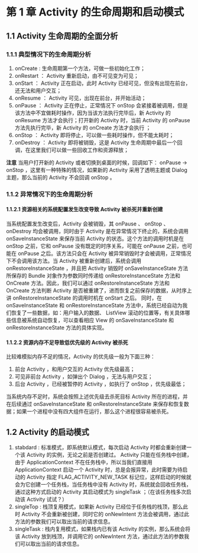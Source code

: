 # 第 1 章 Activity 的生命周期和启动模式 #
## 1.1 Activity 生命周期的全面分析 ##
### 1.1.1 典型情况下的生命周期分析 ###
1. onCreate : 生命周期第一个方法，可做一些初始化工作；
2. onRestart ： Activity 重新启动，由不可见变为可见；
3. onStart ： Activity 正在启动，此时 Activity 已经可见，但没有出现在前台，还无法和用户交互；
4. onResume ： Activity 可见，出现在前台，并开始活动；
5. onPause ： Activity 正在停止，正常情况下 onStop 会紧接着被调用，但是该方法中不宜做耗时操作，因为当该方法执行完毕后，新 Activity 的 onResume 方法才会执行；打开新的 Activity 时，当前 Activity 的 onPause 方法先执行完毕，新 Activity 的 onCreate 方法才会执行 ；
6. onStop ： Activity 即将停止，可以做一些耗时操作，但不能太耗时；
7. onDestroy ： Activity 即将被销毁，这是 Activity 生命周期中最后一个回调，在这里我们可以做一些回收工作和资源释放；

**注意**
当用户打开新的 Activity 或者切换到桌面的时候，回调如下： onPause -> onStop ，这里有一种特殊的情况，如果新的 Activity 采用了透明主题或 Dialog 主题，那么当前的 Activity 不会回调 onStop 。
### 1.1.2 异常情况下的生命周期分析 ###
#### 1.1.2.1 资源相关的系统配置发生改变导致 Activity 被杀死并重新创建
当系统配置发生改变后，Activity 会被销毁，其 onPause 、 onStop 、 onDestroy 均会被调用，同时由于 Activity 是在异常情况下终止的，系统会调用 onSaveInstanceState 来保存当前 Activity 的状态。这个方法的调用时机是在 onStop 之前，它和 onPause 没有既定的时序关系，可能在 onPause 之前，也可能在 onPause 之后。该方法只会在 Activity 被异常销毁时才会被调用，正常情况下不会调用该方法。当 Activity 被重新创建后，系统会调用 onRestoreInstanceState ，并且把 Activity 销毁时 onSaveInstanceState 方法所保存的 Bundle 对象作为参数同时传递给 onRestoreInstanceState 方法和 OnCreate 方法。因此，我们可以通过 onRestoreInstanceState 方法和 OnCreate 方法判断 Activity 是否被重建了，进而恢复之前保存的数据，从时序上讲 onRestoreInstanceState 的调用时机在 onStart 之后。
同时，在 onSaveInstanceState 和 onRestoreInstanceState 方法中，系统已经自动为我们恢复了一些数据，如：用户输入的数据、 ListView 滚动的位置等，有关具体哪些信息被系统自动恢复，可以查看相应 View 的 onSaveInstanceState 和 onRestoreInstanceState 方法的具体实现。
#### 1.1.2.2 资源内存不足导致低优先级的 Activity 被杀死 ####
比较难模拟内存不足的情况，Activity 的优先级一般为下面三种：

1. 前台 Activity ，和用户交互的 Activity 优先级最高；
2. 可见非前台 Activity ，如弹出个 Dialog ，无法与用户交互；
3. 后台 Activity ，已经被暂停的 Activity ，如执行了 onStop ，优先级最低；

当系统内存不足时，系统会按照上述优先级去杀死目标 Activity 所在的进程，并在后续通过 onSaveInstanceState 和 onRestoreInstanceState 来保存和恢复数据；如果一个进程中没有四大组件在运行，那么这个进程很容易被杀死。
## 1.2 Activity 的启动模式 ##
1. stabdard : 标准模式，即系统默认模式，每次启动 Activity 时都会重新创建一个该 Activity 的实例，无论之前是否创建过。 Activity 只能在任务栈中创建，由于 ApplicationContext 不在任务栈中，所以当我们直接用 ApplicationContext 启动一个 Activity 时，总是会报异常，此时需要为待启动的 Activity 指定 FLAG_ACTIVITY_NEW_TASK 标记位，这样启动的时候就会为它创建一个任务栈，当任务栈中没有 Activity 时，系统就会回收任务栈，通过这种方式启动的 Activity 其启动模式为 singleTask ；（在该任务栈多次启动该 Activity 试试？）
2. singleTop : 栈顶复用模式，如果新 Activity 已经位于任务栈的栈顶，那么此时 Activity 不会重新被创建，同时它的 onNewIntent 方法会被调用，通过此方法的参数我们可以取出当前的请求信息。
3. singleTask : 栈内复用模式，如果栈内已有该 Activity 的实例，那么系统会将该 Activity 放到栈顶，并调用它的 onNewIntent 方法，通过此方法的参数我们可以取出当前的请求信息。